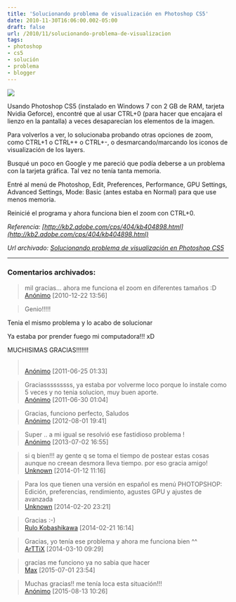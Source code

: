 ```yaml
---
title: 'Solucionando problema de visualización en Photoshop CS5'
date: 2010-11-30T16:06:00.002-05:00
draft: false
url: /2010/11/solucionando-problema-de-visualizacion
tags: 
- photoshop
- cs5
- solución
- problema
- blogger
---
```


[![](http://2.bp.blogspot.com/_K2xwnQ4Llso/TPVnMNKjYoI/AAAAAAAABOs/1Cnp4Mt5ixc/s1600/ps_cs5_startup_logo.png)](http://2.bp.blogspot.com/_K2xwnQ4Llso/TPVnMNKjYoI/AAAAAAAABOs/1Cnp4Mt5ixc/s1600/ps_cs5_startup_logo.png)

Usando Photoshop CS5 (instalado en Windows 7 con 2 GB de RAM, tarjeta Nvidia Geforce), encontré que al usar CTRL+0 (para hacer que encajara el lienzo en la pantalla) a veces desaparecían los elementos de la imagen.  
  
Para volverlos a ver, lo solucionaba probando otras opciones de zoom, como CTRL+1 o CTRL++ o CTRL+-, o desmarcando/marcando los iconos de visualización de los layers.  
  
Busqué un poco en Google y me pareció que podía deberse a un problema con la tarjeta gráfica. Tal vez no tenía tanta memoria.  
  
Entré al menú de Photoshop, Edit, Preferences, Performance, GPU Settings, Advanced Settings, Mode: Basic (antes estaba en Normal) para que use menos memoria.  
  
Reinicié el programa y ahora funciona bien el zoom con CTRL+0.  
  

_Referencia: [http://kb2.adobe.com/cps/404/kb404898.html](http://kb2.adobe.com/cps/404/kb404898.html)_

_*Url archivado: [Solucionando problema de visualización en Photoshop CS5](https://akcdev.blogspot.com/2010/11/solucionando-problema-de-visualizacion.html)*_

---
### Comentarios archivados:

>
> mil gracias... ahora me funciona el zoom en diferentes tamaños :D
> \
> [Anónimo](# "noreply@blogger.com") [2010-12-22 13:56]

>
> Genio!!!!!  
  
Tenia el mismo problema y lo acabo de solucionar  
  
  
Ya estaba por prender fuego mi computadora!!! xD  
  
MUCHISIMAS GRACIAS!!!!!!!
> \
> [Anónimo](# "noreply@blogger.com") [2011-06-25 01:33]

>
> Graciasssssssss, ya estaba por volverme loco porque lo instale como 5 veces y no tenia solucion, muy buen aporte.
> \
> [Anónimo](# "noreply@blogger.com") [2011-06-30 01:04]

>
> Gracias, funciono perfecto, Saludos
> \
> [Anónimo](# "noreply@blogger.com") [2012-08-01 19:41]

>
> Super .. a mi igual se resolvió ese fastidioso problema !
> \
> [Anónimo](# "noreply@blogger.com") [2013-07-02 16:55]

>
> si q bien!!! ay gente q se toma el tiempo de postear estas cosas aunque no creean desmora lleva tiempo. por eso gracia amigo!
> \
> [Unknown](https://www.blogger.com/profile/02098123108255729867 "noreply@blogger.com") [2014-01-12 11:16]

>
> Para los que tienen una versión en español es menú PHOTOPSHOP: Edición, preferencias, rendimiento, agustes GPU y ajustes de avanzada
> \
> [Unknown](https://www.blogger.com/profile/11879436704889741650 "noreply@blogger.com") [2014-02-20 23:21]

>
> Gracias :-)
> \
> [Rulo Kobashikawa](https://www.blogger.com/profile/07020497448167262255 "noreply@blogger.com") [2014-02-21 16:14]

>
> Gracias, yo tenía ese problema y ahora me funciona bien ^^
> \
> [ArTTiX](https://www.blogger.com/profile/00628300658783942900 "noreply@blogger.com") [2014-03-10 09:29]

>
> gracias me funciono ya no sabia que hacer
> \
> [Max](https://www.blogger.com/profile/13196439037677285790 "noreply@blogger.com") [2015-07-01 23:54]

>
> Muchas gracias!! me tenía loca esta situación!!!
> \
> [Anónimo](# "noreply@blogger.com") [2015-08-13 10:26]
